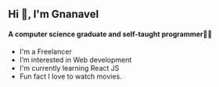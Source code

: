 ##    Hi 👋, I'm Gnanavel
#### A computer science graduate and self-taught programmer👨‍🎓

- I'm a Freelancer
- I’m interested in Web development
- I'm currently learning React JS
- Fun fact I love to watch movies.

<!---
Gnanavel76/Gnanavel76 is a ✨ special ✨ repository because its `README.md` (this file) appears on your GitHub profile.
You can click the Preview link to take a look at your changes.
--->
